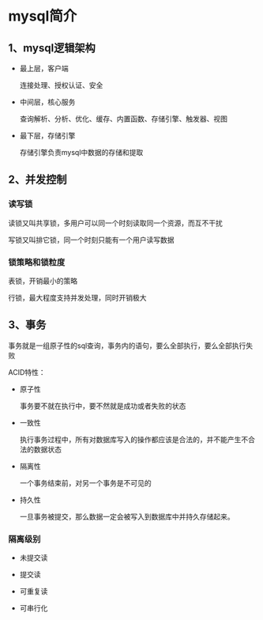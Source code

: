# mysql简介

## 1、mysql逻辑架构

- 最上层，客户端

    连接处理、授权认证、安全

- 中间层，核心服务

    查询解析、分析、优化、缓存、内置函数、存储引擎、触发器、视图

- 最下层，存储引擎

    存储引擎负责mysql中数据的存储和提取

## 2、并发控制

### 读写锁

读锁又叫共享锁，多用户可以同一个时刻读取同一个资源，而互不干扰

写锁又叫排它锁，同一个时刻只能有一个用户读写数据

### 锁策略和锁粒度

表锁，开销最小的策略

行锁，最大程度支持并发处理，同时开销极大

## 3、事务

事务就是一组原子性的sql查询，事务内的语句，要么全部执行，要么全部执行失败

ACID特性：

- 原子性

    事务要不就在执行中，要不然就是成功或者失败的状态

- 一致性

    执行事务过程中，所有对数据库写入的操作都应该是合法的，并不能产生不合法的数据状态

- 隔离性

    一个事务结束前，对另一个事务是不可见的

- 持久性

    一旦事务被提交，那么数据一定会被写入到数据库中并持久存储起来。

### 隔离级别

- 未提交读

- 提交读

- 可重复读

- 可串行化
